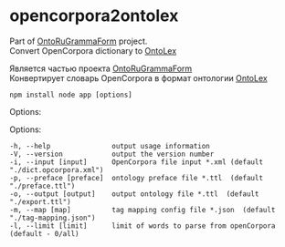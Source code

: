 # opencorpora2ontolex
Part of [OntoRuGrammaForm](https://github.com/cnstntn-kndrtv/OntoRuGrammaForm "OntoRuGrammaForm") project.  
Convert OpenCorpora dictionary to [OntoLex](https://www.w3.org/community/ontolex/wiki/Final_Model_Specification#Linguistic_Description "OntoLex")

Является частью проекта [OntoRuGrammaForm](https://github.com/cnstntn-kndrtv/OntoRuGrammaForm "OntoRuGrammaForm")  
Конвертирует словарь OpenCorpora в формат онтологии [OntoLex](https://www.w3.org/community/ontolex/wiki/Final_Model_Specification#Linguistic_Description "OntoLex")

`
  npm install
  node app [options]
`

  Options:

  Options:

    -h, --help               output usage information
    -V, --version            output the version number
    -i, --input [input]      OpenCorpora file input *.xml (default "./dict.opcorpora.xml")
    -p, --preface [preface]  ontology preface file *.ttl  (default "./preface.ttl")
    -o, --output [output]    output ontology file *.ttl  (default "./export.ttl")
    -m, --map [map]          tag mapping config file *.json  (default "./tag-mapping.json")
    -l, --limit [limit]      limit of words to parse from openCorpora (default - 0/all)
